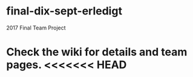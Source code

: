 # final-dix-sept-erledigt
2017 Final Team Project

Check the wiki for details and team pages.
<<<<<<< HEAD
=======

